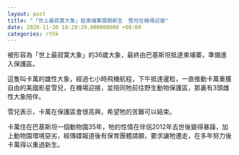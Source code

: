 ```yaml
---
layout: post
title: "「世上最寂寞大象」抵柬埔寨展開新生　雪兒在機場迎接"
date: 2020-11-30 18:29:29.000000000 +08:00
categories: rthk
---
```


被形容為「世上最寂寞大象」的36歲大象，最終由巴基斯坦抵達柬埔寨，準備進入保護區。

這隻叫卡萬的雄性大象，經過七小時飛機航程，下午抵達暹粒，一直推動卡萬重獲自由的美國影星雪兒，在機場迎接，並陪同牠前往野生動物保護區，那裏有3頭雌性大象陪伴。

雪兒表示，卡萬在保護區會很高興，希望牠的苦難可以結束。

卡萬住在巴基斯坦一個動物園35年，牠的性情在伴侶2012年去世後變得暴躁，加上動物園環境惡劣，經傳媒報道後有保育團體請願，要求讓牠遷走，在多年努力後卡萬得以重過新生。
